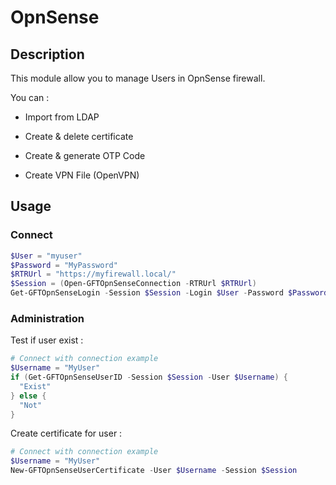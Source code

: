 # OpnSense

## Description
This module allow you to manage Users in OpnSense firewall.

You can : 

* Import from LDAP

* Create & delete certificate

* Create & generate OTP Code

* Create VPN File (OpenVPN)

## Usage

### Connect

```powershell
$User = "myuser"
$Password = "MyPassword"
$RTRUrl = "https://myfirewall.local/"
$Session = (Open-GFTOpnSenseConnection -RTRUrl $RTRUrl)
Get-GFTOpnSenseLogin -Session $Session -Login $User -Password $Password
```

### Administration

Test if user exist : 

```powershell
# Connect with connection example
$Username = "MyUser"
if (Get-GFTOpnSenseUserID -Session $Session -User $Username) {
  "Exist"
} else {
  "Not"
}
```

Create certificate for user :

```powershell
# Connect with connection example
$Username = "MyUser"
New-GFTOpnSenseUserCertificate -User $Username -Session $Session
```

